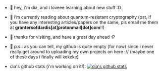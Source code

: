 - 👋 hey, i'm dia, and i loveee learning about new stuff :D
- 🌱 i’m currently reading about quantum-resistant cryptography (pst, if you have any interesting articles/papers on the same, pls email me them at **grantersofdardis[at]protonmail[dot]com**!!)
- 👾 thanks for visiting, and have a great day ahead :P
- 🎃 p.s.: as you can tell, my github is quite empty (for now) since i never really get around to uploading my own projects on here :// (maybe one of these days i finally will kekeke)

- dia's github stats (i'm working on it!):
[![dia's github stats](https://dias-github-stats.vercel.app/api?username=dianosaur12)](https://github.com/dianosaur12/github-readme-stats)
